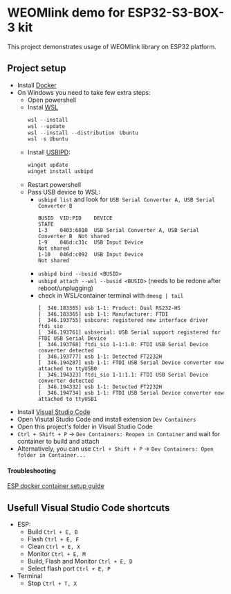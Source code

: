 # WEOMlink demo for ESP32-S3-BOX-3 kit

This project demonstrates usage of WEOMlink library on ESP32 platform.

## Project setup

- Install [Docker](https://www.docker.com/)
- On Windows you need to take few extra steps:
  - Open powershell
  - Instal [WSL](https://learn.microsoft.com/en-us/windows/wsl/install)
    ```powershell
    wsl --install
    wsl --update
    wsl --install --distribution　Ubuntu
    wsl -s Ubuntu
    ```
  - Install [USBIPD](https://github.com/dorssel/usbipd-win):
    ```powershell
    winget update
    winget install usbipd
    ```
  - Restart powershell
  - Pass USB device to WSL:
    - `usbipd list` and look for `USB Serial Converter A, USB Serial Converter B`
      ```
      BUSID  VID:PID    DEVICE                                          STATE
      1-3    0403:6010  USB Serial Converter A, USB Serial Converter B  Not shared
      1-9    046d:c31c  USB Input Device                                Not shared
      1-10   046d:c092  USB Input Device                                Not shared
      ```
    - `usbipd bind --busid <BUSID>`
    - `usbipd attach --wsl --busid <BUSID>` (needs to be redone after reboot/unplugging)
    - check in WSL/container terminal with `dmesg | tail`
      ```
      [  346.183365] usb 1-1: Product: Dual RS232-HS
      [  346.183365] usb 1-1: Manufacturer: FTDI
      [  346.193755] usbcore: registered new interface driver ftdi_sio
      [  346.193761] usbserial: USB Serial support registered for FTDI USB Serial Device
      [  346.193768] ftdi_sio 1-1:1.0: FTDI USB Serial Device converter detected
      [  346.193777] usb 1-1: Detected FT2232H
      [  346.194287] usb 1-1: FTDI USB Serial Device converter now attached to ttyUSB0
      [  346.194323] ftdi_sio 1-1:1.1: FTDI USB Serial Device converter detected
      [  346.194332] usb 1-1: Detected FT2232H
      [  346.194734] usb 1-1: FTDI USB Serial Device converter now attached to ttyUSB1
      ```
- Install [Visual Studio Code](https://code.visualstudio.com/)
- Open Visutal Studio Code and install extension `Dev Containers`
- Open this project's folder in Visual Studio Code
- `Ctrl + Shift + P` -> `Dev Containers: Reopen in Container` and wait for container to build and attach
- Alternatively, you can use `Ctrl + Shift + P` -> `Dev Containers: Open folder in Container...`

#### Troubleshooting

[ESP docker container setup guide](https://github.com/espressif/vscode-esp-idf-extension/blob/master/docs/tutorial/using-docker-container.md)

## Usefull Visual Studio Code shortcuts

- ESP:
  - Build `Ctrl + E, B`
  - Flash `Ctrl + E, F`
  - Clean `Ctrl + E, X`
  - Monitor `Ctrl + E, M`
  - Build, Flash and Monitor `Ctrl + E, D`
  - Select flash port `Ctrl + E, P`
- Terminal
  - Stop `Ctrl + T, X`
